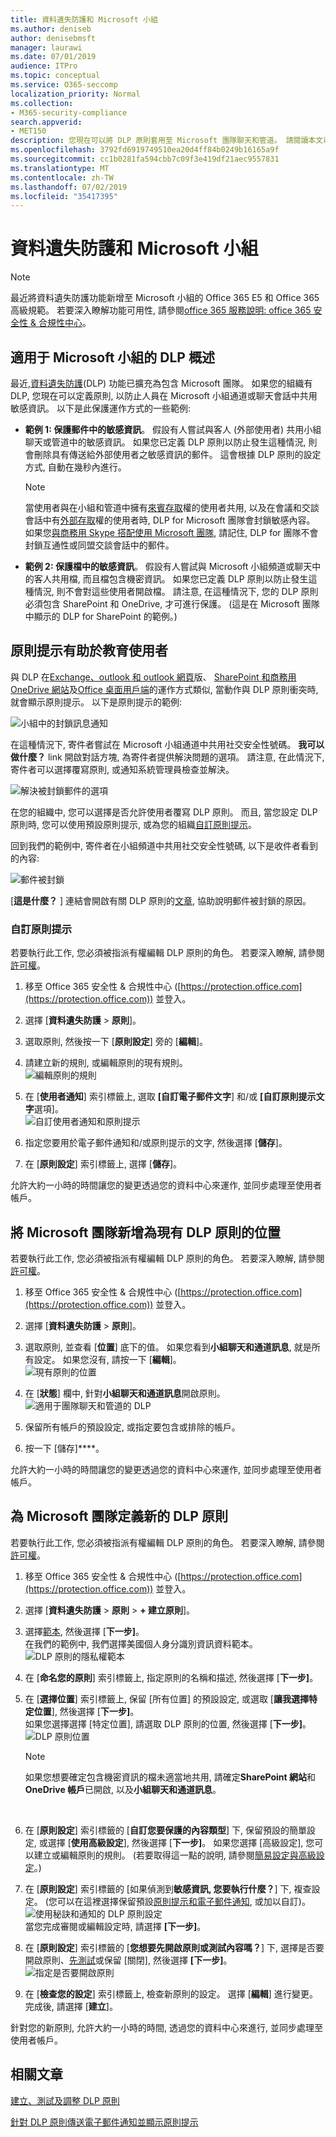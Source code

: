 ```yaml
---
title: 資料遺失防護和 Microsoft 小組
ms.author: deniseb
author: denisebmsft
manager: laurawi
ms.date: 07/01/2019
audience: ITPro
ms.topic: conceptual
ms.service: O365-seccomp
localization_priority: Normal
ms.collection:
- M365-security-compliance
search.appverid:
- MET150
description: 您現在可以將 DLP 原則套用至 Microsoft 團隊聊天和管道。 請閱讀本文以深入瞭解其運作方式。
ms.openlocfilehash: 3792fd6919749510ea20d4ff84b0249b16165a9f
ms.sourcegitcommit: cc1b0281fa594cbb7c09f3e419df21aec9557831
ms.translationtype: MT
ms.contentlocale: zh-TW
ms.lasthandoff: 07/02/2019
ms.locfileid: "35417395"
---
```

# <a name="data-loss-prevention-and-microsoft-teams"></a>資料遺失防護和 Microsoft 小組

> [!NOTE]
> 最近將資料遺失防護功能新增至 Microsoft 小組的 Office 365 E5 和 Office 365 高級規範。 若要深入瞭解功能可用性, 請參閱[office 365 服務說明: office 365 安全性 & 合規性中心](https://docs.microsoft.com/office365/servicedescriptions/office-365-platform-service-description/office-365-securitycompliance-center)。

## <a name="overview-of-dlp-for-microsoft-teams"></a>適用于 Microsoft 小組的 DLP 概述

最近,[資料遺失防護](data-loss-prevention-policies.md)(DLP) 功能已擴充為包含 Microsoft 團隊。 如果您的組織有 DLP, 您現在可以定義原則, 以防止人員在 Microsoft 小組通道或聊天會話中共用敏感資訊。 以下是此保護運作方式的一些範例:

- **範例 1: 保護郵件中的敏感資訊**。 假設有人嘗試與客人 (外部使用者) 共用小組聊天或管道中的敏感資訊。 如果您已定義 DLP 原則以防止發生這種情況, 則會刪除具有傳送給外部使用者之敏感資訊的郵件。 這會根據 DLP 原則的設定方式, 自動在幾秒內進行。

    > [!NOTE]
    > 當使用者與在小組和管道中擁有[來賓存取](https://docs.microsoft.com/MicrosoftTeams/guest-access)權的使用者共用, 以及在會議和交談會話中有[外部存取](https://docs.microsoft.com/MicrosoftTeams/manage-external-access)權的使用者時, DLP for Microsoft 團隊會封鎖敏感內容。 如果您[與商務用 Skype 搭配使用 Microsoft 團隊](https://docs.microsoft.com/microsoftteams/migration-interop-guidance-for-teams-with-skype), 請記住, DLP for 團隊不會封鎖互通性或同盟交談會話中的郵件。

- **範例 2: 保護檔中的敏感資訊**。 假設有人嘗試與 Microsoft 小組頻道或聊天中的客人共用檔, 而且檔包含機密資訊。 如果您已定義 DLP 原則以防止發生這種情況, 則不會對這些使用者開啟檔。 請注意, 在這種情況下, 您的 DLP 原則必須包含 SharePoint 和 OneDrive, 才可進行保護。 (這是在 Microsoft 團隊中顯示的 DLP for SharePoint 的範例。)

## <a name="policy-tips-help-educate-users"></a>原則提示有助於教育使用者

與 DLP 在[Exchange、outlook 和 outlook 網頁](data-loss-prevention-policies.md#policy-evaluation-in-exchange-online-outlook-and-outlook-on-the-web)版、 [SharePoint 和商務用 OneDrive 網站](data-loss-prevention-policies.md#policy-evaluation-in-onedrive-for-business-and-sharepoint-online-sites)及[Office 桌面用戶端](data-loss-prevention-policies.md#policy-evaluation-in-the-office-desktop-programs)的運作方式類似, 當動作與 DLP 原則衝突時, 就會顯示原則提示。 以下是原則提示的範例:

![小組中的封鎖訊息通知](media/dlp-teams-blockedmessage-notification.png)

在這種情況下, 寄件者嘗試在 Microsoft 小組通道中共用社交安全性號碼。 **我可以做什麼？** link 開啟對話方塊, 為寄件者提供解決問題的選項。 請注意, 在此情況下, 寄件者可以選擇覆寫原則, 或通知系統管理員檢查並解決。

![解決被封鎖郵件的選項](media/dlp-teams-blockedmessage-possibleactions.png)

在您的組織中, 您可以選擇是否允許使用者覆寫 DLP 原則。 而且, 當您設定 DLP 原則時, 您可以使用預設原則提示, 或為您的組織[自訂原則提示](#to-customize-policy-tips)。 

回到我們的範例中, 寄件者在小組頻道中共用社交安全性號碼, 以下是收件者看到的內容:

![郵件被封鎖](media/dlp-teams-blockedmessage-notification-to-user.png)

[**這是什麼？** ] 連結會開啟有關 DLP 原則的[文章](data-loss-prevention-policies.md), 協助說明郵件被封鎖的原因。

### <a name="to-customize-policy-tips"></a>自訂原則提示

若要執行此工作, 您必須被指派有權編輯 DLP 原則的角色。 若要深入瞭解, 請參閱[許可權](data-loss-prevention-policies.md#permissions)。

1. 移至 Office 365 安全性 & 合規性中心 ([https://protection.office.com](https://protection.office.com)) 並登入。

2. 選擇 [**資料遺失防護** > **原則**]。 

3. 選取原則, 然後按一下 [**原則設定**] 旁的 [**編輯**]。

4. 請建立新的規則, 或編輯原則的現有規則。<br/>![編輯原則的規則](media/dlp-teams-editrule.png)<br/>

5. 在 [**使用者通知**] 索引標籤上, 選取 **[自訂電子郵件文字**] 和/或 **[自訂原則提示文字**選項]。<br/>![自訂使用者通知和原則提示](media/dlp-teams-editrule-usernotifications.png)<br/>  

6. 指定您要用於電子郵件通知和/或原則提示的文字, 然後選擇 [**儲存**]。 

7. 在 [**原則設定**] 索引標籤上, 選擇 [**儲存**]。

允許大約一小時的時間讓您的變更透過您的資料中心來運作, 並同步處理至使用者帳戶。
 
## <a name="add-microsoft-teams-as-a-location-to-existing-dlp-policies"></a>將 Microsoft 團隊新增為現有 DLP 原則的位置

若要執行此工作, 您必須被指派有權編輯 DLP 原則的角色。 若要深入瞭解, 請參閱[許可權](data-loss-prevention-policies.md#permissions)。

1. 移至 Office 365 安全性 & 合規性中心 ([https://protection.office.com](https://protection.office.com)) 並登入。

2. 選擇 [**資料遺失防護** > **原則**]。 

3. 選取原則, 並查看 [**位置**] 底下的值。 如果您看到**小組聊天和通道訊息**, 就是所有設定。 如果您沒有, 請按一下 [**編輯**]。<br/>![現有原則的位置](media/dlp-teams-editexistingpolicy.png)<br/>

4. 在 [**狀態**] 欄中, 針對**小組聊天和通道訊息**開啟原則。<br/>![適用于團隊聊天和管道的 DLP](media/dlp-teams-addteamschatschannels.png)<br/>

5. 保留所有帳戶的預設設定, 或指定要包含或排除的帳戶。

6. 按一下 [儲存]****。

允許大約一小時的時間讓您的變更透過您的資料中心來運作, 並同步處理至使用者帳戶。

## <a name="define-a-new-dlp-policy-for-microsoft-teams"></a>為 Microsoft 團隊定義新的 DLP 原則

若要執行此工作, 您必須被指派有權編輯 DLP 原則的角色。 若要深入瞭解, 請參閱[許可權](data-loss-prevention-policies.md#permissions)。

1. 移至 Office 365 安全性 & 合規性中心 ([https://protection.office.com](https://protection.office.com)) 並登入。

2. 選擇 [**資料遺失防護** > **原則** > **+ 建立原則**]。 

3. 選擇[範本](data-loss-prevention-policies.md#dlp-policy-templates), 然後選擇 [**下一步]**。<br/>在我們的範例中, 我們選擇美國個人身分識別資訊資料範本。<br/>![DLP 原則的隱私權範本](media/dlp-teams-createnewpolicy-template.png)<br/>

4. 在 [**命名您的原則**] 索引標籤上, 指定原則的名稱和描述, 然後選擇 [**下一步]**。 

5. 在 [**選擇位置**] 索引標籤上, 保留 [所有位置] 的預設設定, 或選取 [**讓我選擇特定位置**], 然後選擇 [**下一步]**。<br/>如果您選擇選擇 [特定位置], 請選取 DLP 原則的位置, 然後選擇 [**下一步]**。<br/>![DLP 原則位置](media/dlp-teams-selectlocationsnewpolicy.png)<br/>
    > [!NOTE]
    > 如果您想要確定包含機密資訊的檔未適當地共用, 請確定**SharePoint 網站**和**OneDrive 帳戶**已開啟, 以及**小組聊天和通道訊息**。
<br/>

6. 在 [**原則設定**] 索引標籤的 [**自訂您要保護的內容類型**] 下, 保留預設的簡單設定, 或選擇 [**使用高級設定**], 然後選擇 [**下一步]**。 如果您選擇 [高級設定], 您可以建立或編輯原則的規則。 (若要取得這一點的說明, 請參閱[簡易設定與高級設定](data-loss-prevention-policies.md#simple-settings-vs-advanced-settings)。)

7.  在 [**原則設定**] 索引標籤的 [如果偵測到**敏感資訊, 您要執行什麼？**] 下, 複查設定。 (您可以在這裡選擇保留預設[原則提示和電子郵件通知](use-notifications-and-policy-tips.md), 或加以自訂)。<br/>![使用秘訣和通知的 DLP 原則設定](media/dlp-teams-policysettings-tipsemails.png)<br/>當您完成審閱或編輯設定時, 請選擇 **[下一步]**。

8. 在 [**原則設定**] 索引標籤的 [**您想要先開啟原則或測試內容嗎？**] 下, 選擇是否要開啟原則、[先測試](data-loss-prevention-policies.md#roll-out-dlp-policies-gradually-with-test-mode)或保留 [關閉], 然後選擇 **[下一步]**。<br/>![指定是否要開啟原則](media/dlp-teams-policysettings-turnonnow.png)<br/>

9. 在 [**檢查您的設定**] 索引標籤上, 檢查新原則的設定。 選擇 [**編輯**] 進行變更。 完成後, 請選擇 [**建立**]。 

針對您的新原則, 允許大約一小時的時間, 透過您的資料中心來進行, 並同步處理至使用者帳戶。

## <a name="related-articles"></a>相關文章

[建立、測試及調整 DLP 原則](create-test-tune-dlp-policy.md)

[針對 DLP 原則傳送電子郵件通知並顯示原則提示](use-notifications-and-policy-tips.md)
